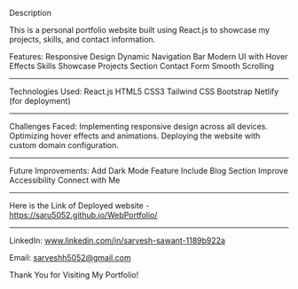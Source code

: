 Description

This is a personal portfolio website built using React.js to showcase my projects, skills, and contact information.

Features:
Responsive Design
Dynamic Navigation Bar
Modern UI with Hover Effects
Skills Showcase
Projects Section
Contact Form
Smooth Scrolling
___________________________________________________________________________________________________________________________________________
Technologies Used:
React.js
HTML5
CSS3
Tailwind CSS
Bootstrap
Netlify (for deployment)
________________________________________________________________________________________________________________________________________________
Challenges Faced:
Implementing responsive design across all devices.
Optimizing hover effects and animations.
Deploying the website with custom domain configuration.
_______________________________________________________________________________________________________________________________________________
Future Improvements:
Add Dark Mode Feature
Include Blog Section
Improve Accessibility
Connect with Me
_________________________________________________________________________________________________________________________________________________
Here is the Link of Deployed website - https://saru5052.github.io/WebPortfolio/

_________________________________________________________________________________________________________________________________________________
LinkedIn: www.linkedin.com/in/sarvesh-sawant-1189b922a

Email: sarveshh5052@gmail.com


Thank You for Visiting My Portfolio!
